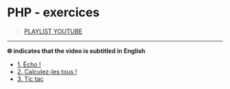 # PHP - exercices

> [PLAYLIST YOUTUBE](https://www.youtube.com/playlist?list=PLrSOXFDHBtfGrcaFuQwVlcxUItjgl1cbj)

---

**🌐 indicates that the video is subtitled in English**<br>

+ [1. Écho !](https://www.youtube.com/watch?v=nDYD1MCKlGU)
+ [2. Calculez-les tous !](https://www.youtube.com/watch?v=6-LnnMlxRto)
+ [3. Tic tac](https://www.youtube.com/watch?v=8zL7vZThq94)

